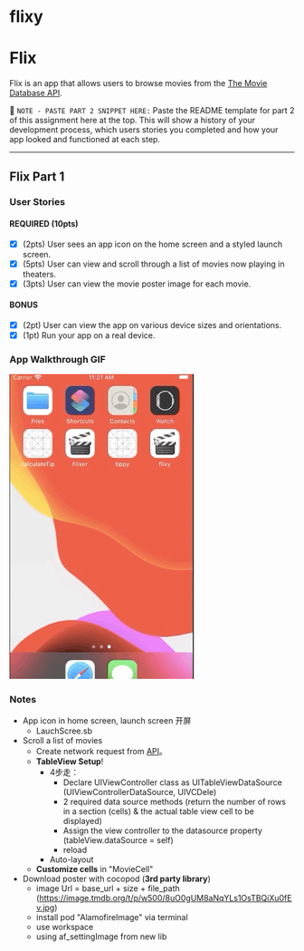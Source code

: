 # flixy
# Flix

Flix is an app that allows users to browse movies from the [The Movie Database API](http://docs.themoviedb.apiary.io/#).

📝 `NOTE - PASTE PART 2 SNIPPET HERE:` Paste the README template for part 2 of this assignment here at the top. This will show a history of your development process, which users stories you completed and how your app looked and functioned at each step.

---

## Flix Part 1

### User Stories

#### REQUIRED (10pts)
- [x] (2pts) User sees an app icon on the home screen and a styled launch screen.
- [x] (5pts) User can view and scroll through a list of movies now playing in theaters.
- [x] (3pts) User can view the movie poster image for each movie.

#### BONUS
- [x] (2pt) User can view the app on various device sizes and orientations.
- [x] (1pt) Run your app on a real device.

### App Walkthrough GIF

![Alt Text](FlixGIF.gif)

### Notes
- App icon in home screen, launch screen 开屏
  - LauchScree.sb
- Scroll a list of movies
  - Create network request from [API](https://api.themoviedb.org/3/movie/now_playing?api_key=a07e22bc18f5cb106bfe4cc1f83ad8ed)。
  - **TableView Setup**!
    + 4步走：
      - Declare UIViewController class as UITableViewDataSource (UIViewControllerDataSource, UIVCDele)
      - 2 required data source methods (return the number of rows in a section (cells) & the actual table view cell to be displayed)
      - Assign the view controller to the datasource property (tableView.dataSource = self)
      - reload
    + Auto-layout
  - **Customize cells** in "MovieCell"
- Download poster with cocopod (**3rd party library**)
  - image Url = base_url + size + file_path (https://image.tmdb.org/t/p/w500/8uO0gUM8aNqYLs1OsTBQiXu0fEv.jpg)
  - install pod "AlamofireImage" via terminal
  - use workspace
  - using af_settingImage from new lib

